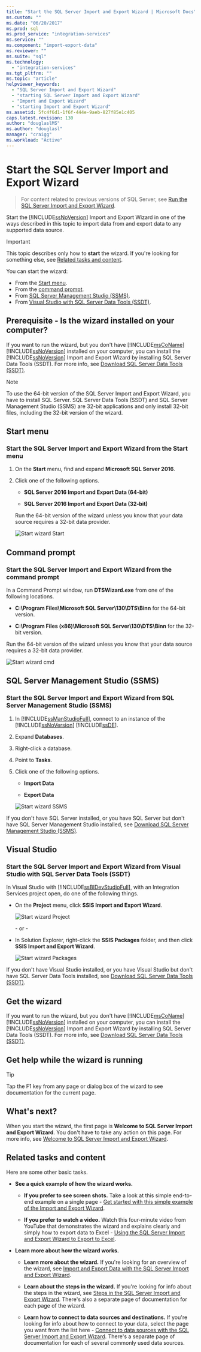 ```yaml
---
title: "Start the SQL Server Import and Export Wizard | Microsoft Docs"
ms.custom: ""
ms.date: "06/20/2017"
ms.prod: sql
ms.prod_service: "integration-services"
ms.service: ""
ms.component: "import-export-data"
ms.reviewer: ""
ms.suite: "sql"
ms.technology: 
  - "integration-services"
ms.tgt_pltfrm: ""
ms.topic: "article"
helpviewer_keywords: 
  - "SQL Server Import and Export Wizard"
  - "starting SQL Server Import and Export Wizard"
  - "Import and Export Wizard"
  - "starting Import and Export Wizard"
ms.assetid: 5fc4f6d1-1f6f-444e-9aeb-827f85e1c405
caps.latest.revision: 130
author: "douglaslMS"
ms.author: "douglasl"
manager: "craigg"
ms.workload: "Active"
---
```

# Start the SQL Server Import and Export Wizard

 > For content related to previous versions of SQL Server, see [Run the SQL Server Import and Export Wizard](https://msdn.microsoft.com/library/ms140052(SQL.120).aspx).

Start the [!INCLUDE[ssNoVersion](../../includes/ssnoversion-md.md)] Import and Export Wizard in one of the ways described in this topic to import data from and export data to any supported data source.

> [!IMPORTANT]
> This topic describes only how to **start** the wizard. If you're looking for something else, see [Related tasks and content](#related).

You can start the wizard:
-   From the [Start menu](#startStart).
-   From the [command prompt](#startCmd). 
-   From [SQL Server Management Studio (SSMS)](#startSSMS).
-   From [Visual Studio with SQL Server Data Tools (SSDT)](#startVS).

## Prerequisite - Is the wizard installed on your computer?
If you want to run the wizard, but you don't have [!INCLUDE[msCoName](../../includes/msconame-md.md)] [!INCLUDE[ssNoVersion](../../includes/ssnoversion-md.md)] installed on your computer, you can install the [!INCLUDE[ssNoVersion](../../includes/ssnoversion-md.md)] Import and Export Wizard  by installing SQL Server Data Tools (SSDT). For more info, see [Download SQL Server Data Tools (SSDT)](https://msdn.microsoft.com/library/mt204009.aspx).

> [!NOTE]
> To use the 64-bit version of the SQL Server Import and Export Wizard, you have to install SQL Server. SQL Server Data Tools (SSDT) and SQL Server Management Studio (SSMS) are 32-bit applications and only install 32-bit files, including the 32-bit version of the wizard.

## <a name="startStart"></a> Start menu  
### Start the SQL Server Import and Export Wizard from the Start menu
1.  On the **Start** menu, find and expand **Microsoft SQL Server 2016**.
3.  Click one of the following options.
  
    -   **SQL Server 2016 Import and Export Data (64-bit)**
          
    -   **SQL Server 2016 Import and Export Data (32-bit)**  
  
    Run the 64-bit version of the wizard unless you know that your data source requires a 32-bit data provider.
 
    ![Start wizard Start](../../integration-services/import-export-data/media/start-wizard-start.jpg)
  
## <a name="startCmd"></a> Command prompt
### Start the SQL Server Import and Export Wizard from the command prompt  
In a Command Prompt window, run **DTSWizard.exe** from one of the following locations.  
  
-   **C:\Program Files\Microsoft SQL Server\130\DTS\Binn** for the 64-bit version.  
  
-   **C:\Program Files (x86)\Microsoft SQL Server\130\DTS\Binn** for the 32-bit version.  
  
Run the 64-bit version of the wizard unless you know that your data source requires a 32-bit data provider.

![Start wizard cmd](../../integration-services/import-export-data/media/start-wizard-cmd.jpg)  
  
## <a name="startSSMS"></a> SQL Server Management Studio (SSMS)
### Start the SQL Server Import and Export Wizard from SQL Server Management Studio (SSMS)    
1.  In [!INCLUDE[ssManStudioFull](../../includes/ssmanstudiofull-md.md)], connect to an instance of the [!INCLUDE[ssNoVersion](../../includes/ssnoversion-md.md)] [!INCLUDE[ssDE](../../includes/ssde-md.md)].
    
2.  Expand **Databases**.
3.  Right-click a database.
4.  Point to **Tasks**.
5.  Click one of the following options.
  
    -   **Import Data**
      
    -   **Export Data**  

    ![Start wizard SSMS](../../integration-services/import-export-data/media/start-wizard-ssms.jpg) 

If you don't have SQL Server installed, or you have SQL Server but don't have SQL Server Management Studio installed, see [Download SQL Server Management Studio (SSMS)](../../ssms/download-sql-server-management-studio-ssms.md).
  
## <a name="startVS"></a> Visual Studio
### Start the SQL Server Import and Export Wizard from Visual Studio with SQL Server Data Tools (SSDT) 
 In Visual Studio with [!INCLUDE[ssBIDevStudioFull](../../includes/ssbidevstudiofull-md.md)], with an Integration Services project open, do one of the following things. 
  
-   On the **Project** menu, click **SSIS Import and Export Wizard**. 

    ![Start wizard Project](../../integration-services/import-export-data/media/start-wizard-project.jpg) 
    
    \- or -
    
-   In Solution Explorer, right-click the **SSIS Packages** folder, and then click **SSIS Import and Export Wizard**.

    ![Start wizard Packages](../../integration-services/import-export-data/media/start-wizard-packages.jpg)

If you don't have Visual Studio installed, or you have Visual Studio but don't have SQL Server Data Tools installed, see [Download SQL Server Data Tools (SSDT)](../../ssdt/download-sql-server-data-tools-ssdt.md).

## Get the wizard
If you want to run the wizard, but you don't have [!INCLUDE[msCoName](../../includes/msconame-md.md)] [!INCLUDE[ssNoVersion](../../includes/ssnoversion-md.md)] installed on your computer, you can install the [!INCLUDE[ssNoVersion](../../includes/ssnoversion-md.md)] Import and Export Wizard  by installing SQL Server Data Tools (SSDT). For more info, see [Download SQL Server Data Tools (SSDT)](https://msdn.microsoft.com/library/mt204009.aspx).

## Get help while the wizard is running
> [!TIP]
> Tap the F1 key from any page or dialog box of the wizard to see documentation for the current page.   

 ## What's next?  
 When you start the wizard, the first page is **Welcome to SQL Server Import and Export Wizard**. You don't have to take any action on this page. For more info, see [Welcome to SQL Server Import and Export Wizard](../../integration-services/import-export-data/welcome-to-sql-server-import-and-export-wizard.md).  
  
## <a name="related"></a> Related tasks and content  
 Here are some other basic tasks.
-   **See a quick example of how the wizard works.**

    -   **If you prefer to see screen shots.** Take a look at this simple end-to-end example on a single page - [Get started with this simple example of the Import and Export Wizard](../../integration-services/import-export-data/get-started-with-this-simple-example-of-the-import-and-export-wizard.md).

    -   **If you prefer to watch a video.** Watch this four-minute video from YouTube that demonstrates the wizard and explains clearly and simply how to export data to Excel - [Using the SQL Server Import and Export Wizard to Export to Excel](https://go.microsoft.com/fwlink/?linkid=829049).

-   **Learn more about how the wizard works.**

    -   **Learn more about the wizard.** If you're looking for an overview of the wizard, see [Import and Export Data with the SQL Server Import and Export Wizard](../../integration-services/import-export-data/import-and-export-data-with-the-sql-server-import-and-export-wizard.md).

    -   **Learn about the steps in the wizard.** If you're looking for info about the steps in the wizard, see [Steps in the SQL Server Import and Export Wizard](../../integration-services/import-export-data/steps-in-the-sql-server-import-and-export-wizard.md). There's also a separate page of documentation for each page of the wizard.

    -   **Learn how to connect to data sources and destinations.** If you're looking for info about how to connect to your data, select the page you want from the list here - [Connect to data sources with the SQL Server Import and Export Wizard](../../integration-services/import-export-data/connect-to-data-sources-with-the-sql-server-import-and-export-wizard.md). There's a separate page of documentation for each of several commonly used data sources.


